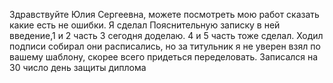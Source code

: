 Здравствуйте Юлия Сергеевна, можете посмотреть мою работ сказать какие есть не ошибки.
Я сделал Пояснительную записку в ней введение,1 и 2 часть 3 сегодня доделаю.
4 и 5 часть тоже сделал. 
Ходил подписи собирал они расписались, но за титульник я не уверен взял по вашему шаблону, скорее всего придеться переделовать.
Записался на 30 число день защиты диплома